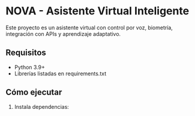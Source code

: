 # NOVA - Asistente Virtual Inteligente

Este proyecto es un asistente virtual con control por voz, biometría, integración con APIs y aprendizaje adaptativo.

## Requisitos

- Python 3.9+
- Librerías listadas en requirements.txt

## Cómo ejecutar

1. Instala dependencias:
